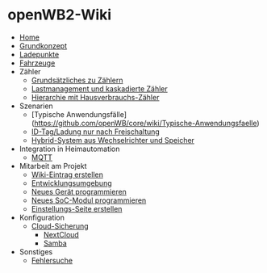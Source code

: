 # openWB2-Wiki

* [Home](https://github.com/openWB/core/wiki/Home)
* [Grundkonzept](https://github.com/openWB/core/wiki/Grundkonzept)
* [Ladepunkte](https://github.com/openWB/core/wiki/Ladepunkte)
* [Fahrzeuge](https://github.com/openWB/core/wiki/Fahrzeuge)
* Zähler
  * [Grundsätzliches zu Zählern](https://github.com/openWB/core/wiki/Zaehler)
  * [Lastmanagement und kaskadierte Zähler](https://github.com/openWB/core/wiki/Lastmanagement-und-kaskadierte-Zähler)
  * [Hierarchie mit Hausverbrauchs-Zähler](https://github.com/openWB/core/wiki/Hausverbrauchs-Zähler)
* Szenarien
  * [Typische Anwendungsfälle] (https://github.com/openWB/core/wiki/Typische-Anwendungsfaelle)
  * [ID-Tag/Ladung nur nach Freischaltung](https://github.com/openWB/core/wiki/Ladung-nur-nach-Freischaltung)
  * [Hybrid-System aus Wechselrichter und Speicher](https://github.com/openWB/core/wiki/Hybrid-System-aus-Wechselrichter-und-Speicher)
* Integration in Heimautomation
  *  [MQTT](https://github.com/openWB/core/wiki/MQTT)
* Mitarbeit am Projekt
  * [Wiki-Eintrag erstellen](https://github.com/openWB/core/wiki/Wiki-Eintrag_erstellen)
  * [Entwicklungsumgebung](https://github.com/openWB/core/wiki/Entwicklungsumgebung)
  * [Neues Gerät programmieren](https://github.com/openWB/core/wiki/Neues-Gerät-programmieren)
  * [Neues SoC-Modul programmieren](https://github.com/openWB/core/wiki/Neues-Soc-Modul-programmieren)
  * [Einstellungs-Seite erstellen](https://github.com/openWB/core/wiki/Einstellungs-Seite-erstellen)
* Konfiguration
  * [Cloud-Sicherung](https://github.com/openWB/core/wiki/Cloud-Sicherung)
    * [NextCloud](https://github.com/openWB/core/wiki/NextCloud-als-Sicherungs-Cloud-einrichten)
    * [Samba](https://github.com/openWB/core/wiki/Samba-als-Sicherung-einrichten)
* Sonstiges
  * [Fehlersuche](https://github.com/openWB/core/wiki/Feherlsuche)
